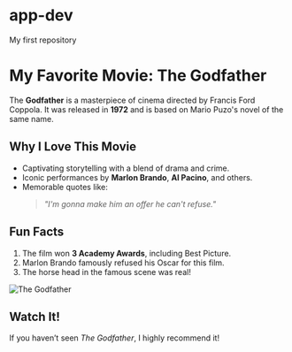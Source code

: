 # app-dev
My first repository
# My Favorite Movie: The Godfather

The **Godfather** is a masterpiece of cinema directed by Francis Ford Coppola. It was released in **1972** and is based on Mario Puzo's novel of the same name.

## Why I Love This Movie
- Captivating storytelling with a blend of drama and crime.
- Iconic performances by **Marlon Brando**, **Al Pacino**, and others.
- Memorable quotes like:
  > *"I'm gonna make him an offer he can't refuse."*

## Fun Facts
1. The film won **3 Academy Awards**, including Best Picture.
2. Marlon Brando famously refused his Oscar for this film.
3. The horse head in the famous scene was real!

![The Godfather](https://upload.wikimedia.org/wikipedia/en/1/1c/Godfather_ver1.jpg)

## Watch It!
If you haven’t seen *The Godfather*, I highly recommend it!
